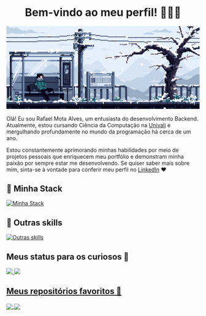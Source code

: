 <h1 align="center" >Bem-vindo ao meu perfil! 👋🏼✨</h1>

<img src="./.github/images/headergif.gif"/>


Olá! Eu sou Rafael Mota Alves, um entusiasta do desenvolvimento Backend. Atualmente, estou cursando Ciência da Computação na [Univali](https://www.univali.br/) 
e mergulhando profundamente no mundo da programação há cerca de um ano.

Estou constantemente aprimorando minhas habilidades por meio de projetos pessoais que enriquecem meu portfólio e demonstram minha paixão por sempre estar me desenvolvendo. Se quiser saber mais sobre mim, sinta-se à vontade para conferir meu perfil no [LinkedIn](https://www.linkedin.com/in/rafaelmotaalves/) ❤️

## 🌌 Minha Stack

[![Minha Stack](https://skillicons.dev/icons?i=ts,js,java,nodejs,prisma,postgres,sqlite,docker,postman,vitest)](https://skillicons.dev)

## 💫 Outras skills

[![Outras skills](https://skillicons.dev/icons?i=python,c,cpp,git,github,express,electron,firebase,mysql,vscode)](https://skillicons.dev)
          
## Meus status para os curiosos 👀

<div>
  <a href="https://github.com/RafaelMotaAlvess/">
  <img height="180em" src="https://github-readme-stats.vercel.app/api?username=RafaelMotaAlvess&theme=aura_dark&show_icons=true">
  <img height="180em" src="https://github-readme-stats.vercel.app/api/top-langs/?username=RafaelMotaAlvess&layout=compact&theme=aura_dark">
</div> 

## Meus repositórios favoritos 🌟

<div >
 <a href="https://github.com/RafaelMotaAlvess/Gympass-APP">
  <img align="center"  height="120em" src="https://github-readme-stats.vercel.app/api/pin/?username=RafaelMotaAlvess&repo=Gympass-APP&theme=aura_dark" />
</a>
<a href="https://github.com/DanielAraldi/mailer">
  <img align="center" height="120em" src="https://github-readme-stats.vercel.app/api/pin/?username=DanielAraldi&repo=mailer&theme=aura_dark" />
</a>

</div>


